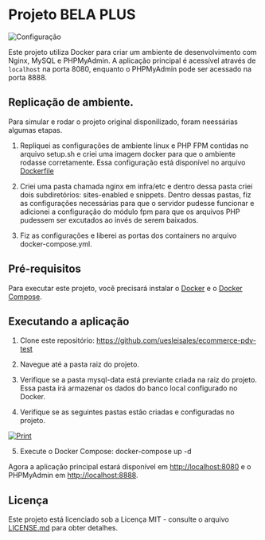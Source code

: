 # Projeto BELA PLUS

![Configuração](https://media.licdn.com/dms/image/C4E12AQEX-gb_YViiUw/article-inline_image-shrink_400_744/0/1549652116400?e=1687392000&v=beta&t=8KQfUrA_ufRoeUjKaxvM3Hzk0BC2cItOBtr9WlWxL8w)

Este projeto utiliza Docker para criar um ambiente de desenvolvimento com Nginx, MySQL e PHPMyAdmin. A aplicação principal é acessível através de `localhost` na porta 8080, enquanto o PHPMyAdmin pode ser acessado na porta 8888.

## Replicação de ambiente.
Para simular e rodar o projeto original disponilizado, foram neessárias algumas etapas.
1. Repliquei as configurações de ambiente linux e PHP FPM contidas no arquivo setup.sh e criei uma imagem docker para que o ambiente rodasse corretamente. Essa configuração está disponível no arquivo [Dockerfile](./Dockerfile)

2. Criei uma pasta chamada nginx em infra/etc e dentro dessa pasta criei dois subdiretórios: sites-enabled e snippets. Dentro dessas pastas, fiz as configurações necessárias para que o servidor pudesse funcionar e adicionei a configuração do módulo fpm para que os arquivos PHP pudessem ser excutados ao invés de serem baixados.

3. Fiz as configurações e liberei as portas dos containers no arquivo docker-compose.yml.

## Pré-requisitos

Para executar este projeto, você precisará instalar o [Docker](https://www.docker.com/) e o [Docker Compose](https://docs.docker.com/compose/).

## Executando a aplicação

1. Clone este repositório:
https://github.com/uesleisales/ecommerce-pdv-test

2. Navegue até a pasta raiz do projeto.

3. Verifique se a pasta mysql-data está previante criada na raiz do projeto. Essa pasta irá armazenar os dados do banco local configurado no Docker.

4. Verifique se as seguintes pastas estão criadas e configuradas no projeto.

[![Print](https://raw.githubusercontent.com/uesleisales/ecommerce-pdv-test/main/image.png
)](https://www.github.com/)

5. Execute o Docker Compose:
docker-compose up -d

Agora a aplicação principal estará disponível em [http://localhost:8080](http://localhost:8080) e o PHPMyAdmin em [http://localhost:8888](http://localhost:8888).

## Licença

Este projeto está licenciado sob a Licença MIT - consulte o arquivo [LICENSE.md](LICENSE.md) para obter detalhes.

